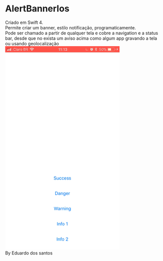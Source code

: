 # AlertBannerIos

Criado em Swift 4.<br>
Permite criar um banner, estilo notificação, programaticamente.<br>
Pode ser chamado a partir de qualquer tela e cobre a navigation e a status bar, 
desde que no exista um aviso acima como algum app gravando a tela ou usando geolocalização
<br>
<img src="https://github.com/Megamil/alertBannerIos/blob/master/IMG_0643.GIF?raw=true">
<br>
By Eduardo dos santos
